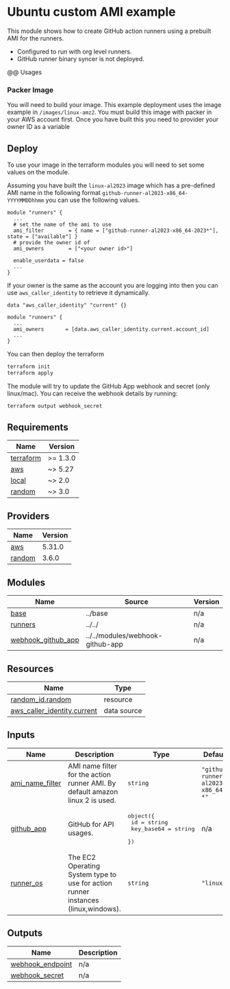 # Ubuntu custom AMI example

This module shows how to create GitHub action runners using a prebuilt AMI for the runners.

- Configured to run with org level runners.
- GitHub runner binary syncer is not deployed.

@@ Usages

### Packer Image

You will need to build your image. This example deployment uses the image example in `/images/linux-amz2`. You must build this image with packer in your AWS account first. Once you have built this you need to provider your owner ID as a variable

## Deploy

To use your image in the terraform modules you will need to set some values on the module.

Assuming you have built the `linux-al2023` image which has a pre-defined AMI name in the following format `github-runner-al2023-x86_64-YYYYMMDDhhmm` you can use the following values.

```hcl
module "runners" {
  ...
  # set the name of the ami to use
  ami_filter        = { name = ["github-runner-al2023-x86_64-2023*"], state = ["available"] }
  # provide the owner id of
  ami_owners        = ["<your owner id>"]

  enable_userdata = false
  ...
}
```

If your owner is the same as the account you are logging into then you can use `aws_caller_identity` to retrieve it dynamically.

```hcl
data "aws_caller_identity" "current" {}

module "runners" {
  ...
  ami_owners       = [data.aws_caller_identity.current.account_id]
  ...
}
```

You can then deploy the terraform

```bash
terraform init
terraform apply
```

The module will try to update the GitHub App webhook and secret (only linux/mac). You can receive the webhook details by running:

```bash
terraform output webhook_secret
```

<!-- BEGIN_TF_DOCS -->
## Requirements

| Name | Version |
|------|---------|
| <a name="requirement_terraform"></a> [terraform](#requirement\_terraform) | >= 1.3.0 |
| <a name="requirement_aws"></a> [aws](#requirement\_aws) | ~> 5.27 |
| <a name="requirement_local"></a> [local](#requirement\_local) | ~> 2.0 |
| <a name="requirement_random"></a> [random](#requirement\_random) | ~> 3.0 |

## Providers

| Name | Version |
|------|---------|
| <a name="provider_aws"></a> [aws](#provider\_aws) | 5.31.0 |
| <a name="provider_random"></a> [random](#provider\_random) | 3.6.0 |

## Modules

| Name | Source | Version |
|------|--------|---------|
| <a name="module_base"></a> [base](#module\_base) | ../base | n/a |
| <a name="module_runners"></a> [runners](#module\_runners) | ../../ | n/a |
| <a name="module_webhook_github_app"></a> [webhook\_github\_app](#module\_webhook\_github\_app) | ../../modules/webhook-github-app | n/a |

## Resources

| Name | Type |
|------|------|
| [random_id.random](https://registry.terraform.io/providers/hashicorp/random/latest/docs/resources/id) | resource |
| [aws_caller_identity.current](https://registry.terraform.io/providers/hashicorp/aws/latest/docs/data-sources/caller_identity) | data source |

## Inputs

| Name | Description | Type | Default | Required |
|------|-------------|------|---------|:--------:|
| <a name="input_ami_name_filter"></a> [ami\_name\_filter](#input\_ami\_name\_filter) | AMI name filter for the action runner AMI. By default amazon linux 2 is used. | `string` | `"github-runner-al2023-x86_64-*"` | no |
| <a name="input_github_app"></a> [github\_app](#input\_github\_app) | GitHub for API usages. | <pre>object({<br>    id         = string<br>    key_base64 = string<br>  })</pre> | n/a | yes |
| <a name="input_runner_os"></a> [runner\_os](#input\_runner\_os) | The EC2 Operating System type to use for action runner instances (linux,windows). | `string` | `"linux"` | no |

## Outputs

| Name | Description |
|------|-------------|
| <a name="output_webhook_endpoint"></a> [webhook\_endpoint](#output\_webhook\_endpoint) | n/a |
| <a name="output_webhook_secret"></a> [webhook\_secret](#output\_webhook\_secret) | n/a |
<!-- END_TF_DOCS -->
